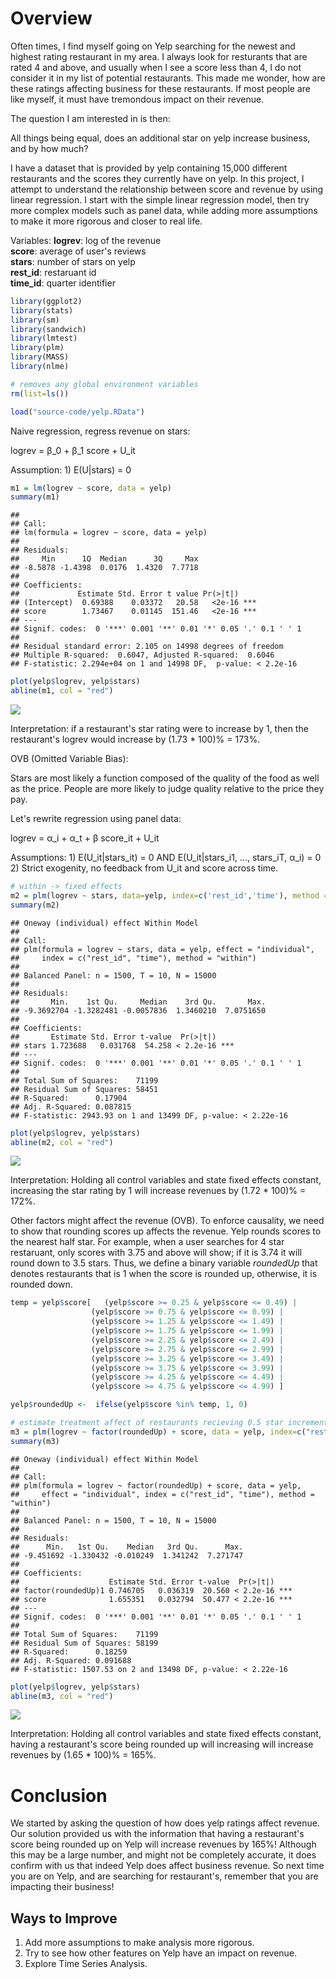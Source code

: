 Overview
========

Often times, I find myself going on Yelp searching for the newest and highest rating restaurant in my area. I always look for resturants that are rated 4 and above, and usually when I see a score less than 4, I do not consider it in my list of potential restaurants. This made me wonder, how are these ratings affecting business for these restaurants. If most people are like myself, it must have tremondous impact on their revenue.

The question I am interested in is then:

All things being equal, does an additional star on yelp increase business, and by how much?

I have a dataset that is provided by yelp containing 15,000 different restaurants and the scores they currently have on yelp. In this project, I attempt to understand the relationship between score and revenue by using linear regression. I start with the simple linear regression model, then try more complex models such as panel data, while adding more assumptions to make it more rigorous and closer to real life.

Variables: **logrev**: log of the revenue  
**score**: average of user's reviews  
**stars**: number of stars on yelp  
**rest\_id**: restaruant id  
**time\_id**: quarter identifier  

``` r
library(ggplot2)
library(stats)
library(sm)
library(sandwich)
library(lmtest)
library(plm)
library(MASS)
library(nlme)

# removes any global environment variables
rm(list=ls())

load("source-code/yelp.RData")
```

Naive regression, regress revenue on stars:

logrev = β\_0 + β\_1 score + U\_it

Assumption: 1) E(U|stars) = 0

``` r
m1 = lm(logrev ~ score, data = yelp)
summary(m1)
```

    ## 
    ## Call:
    ## lm(formula = logrev ~ score, data = yelp)
    ## 
    ## Residuals:
    ##     Min      1Q  Median      3Q     Max 
    ## -8.5878 -1.4398  0.0176  1.4320  7.7718 
    ## 
    ## Coefficients:
    ##             Estimate Std. Error t value Pr(>|t|)    
    ## (Intercept)  0.69388    0.03372   20.58   <2e-16 ***
    ## score        1.73467    0.01145  151.46   <2e-16 ***
    ## ---
    ## Signif. codes:  0 '***' 0.001 '**' 0.01 '*' 0.05 '.' 0.1 ' ' 1
    ## 
    ## Residual standard error: 2.105 on 14998 degrees of freedom
    ## Multiple R-squared:  0.6047, Adjusted R-squared:  0.6046 
    ## F-statistic: 2.294e+04 on 1 and 14998 DF,  p-value: < 2.2e-16

``` r
plot(yelp$logrev, yelp$stars)
abline(m1, col = "red")
```

![](yelp-notebook_files/figure-markdown_github/unnamed-chunk-3-1.png)

Interpretation: if a restaurant's star rating were to increase by 1, then the restaurant's logrev would increase by (1.73 \* 100)% = 173%.

OVB (Omitted Variable Bias):

Stars are most likely a function composed of the quality of the food as well as the price. People are more likely to judge quality relative to the price they pay.

Let's rewrite regression using panel data:

logrev = α\_i + α\_t + β score\_it + U\_it

Assumptions: 1) E(U\_it|stars\_it) = 0 AND E(U\_it|stars\_i1, ..., stars\_iT, α\_i) = 0 2) Strict exogenity, no feedback from U\_it and score across time.

``` r
# within -> fixed effects
m2 = plm(logrev ~ stars, data=yelp, index=c('rest_id','time'), method = 'within', effect="individual")
summary(m2)
```

    ## Oneway (individual) effect Within Model
    ## 
    ## Call:
    ## plm(formula = logrev ~ stars, data = yelp, effect = "individual", 
    ##     index = c("rest_id", "time"), method = "within")
    ## 
    ## Balanced Panel: n = 1500, T = 10, N = 15000
    ## 
    ## Residuals:
    ##       Min.    1st Qu.     Median    3rd Qu.       Max. 
    ## -9.3692704 -1.3282481 -0.0057836  1.3460210  7.0751650 
    ## 
    ## Coefficients:
    ##       Estimate Std. Error t-value  Pr(>|t|)    
    ## stars 1.723688   0.031768  54.258 < 2.2e-16 ***
    ## ---
    ## Signif. codes:  0 '***' 0.001 '**' 0.01 '*' 0.05 '.' 0.1 ' ' 1
    ## 
    ## Total Sum of Squares:    71199
    ## Residual Sum of Squares: 58451
    ## R-Squared:      0.17904
    ## Adj. R-Squared: 0.087815
    ## F-statistic: 2943.93 on 1 and 13499 DF, p-value: < 2.22e-16

``` r
plot(yelp$logrev, yelp$stars)
abline(m2, col = "red")
```

![](yelp-notebook_files/figure-markdown_github/unnamed-chunk-5-1.png)

Interpretation: Holding all control variables and state fixed effects constant, increasing the star rating by 1 will increase revenues by (1.72 \* 100)% = 172%.

Other factors might affect the revenue (OVB). To enforce causality, we need to show that rounding scores up affects the revenue. Yelp rounds scores to the nearest half star. For example, when a user searches for 4 star restaruant, only scores with 3.75 and above will show; if it is 3.74 it will round down to 3.5 stars. Thus, we define a binary variable *roundedUp* that denotes restaurants that is 1 when the score is rounded up, otherwise, it is rounded down.

``` r
temp = yelp$score[   (yelp$score >= 0.25 & yelp$score <= 0.49) |
                  (yelp$score >= 0.75 & yelp$score <= 0.99) |
                  (yelp$score >= 1.25 & yelp$score <= 1.49) | 
                  (yelp$score >= 1.75 & yelp$score <= 1.99) |
                  (yelp$score >= 2.25 & yelp$score <= 2.49) |
                  (yelp$score >= 2.75 & yelp$score <= 2.99) |
                  (yelp$score >= 3.25 & yelp$score <= 3.49) |
                  (yelp$score >= 3.75 & yelp$score <= 3.99) |
                  (yelp$score >= 4.25 & yelp$score <= 4.49) |
                  (yelp$score >= 4.75 & yelp$score <= 4.99) ]

yelp$roundedUp <-  ifelse(yelp$score %in% temp, 1, 0)

# estimate treatment affect of restaurants recieving 0.5 star increment
m3 = plm(logrev ~ factor(roundedUp) + score, data = yelp, index=c("rest_id","time"), method= "within",effect="individual")
summary(m3)
```

    ## Oneway (individual) effect Within Model
    ## 
    ## Call:
    ## plm(formula = logrev ~ factor(roundedUp) + score, data = yelp, 
    ##     effect = "individual", index = c("rest_id", "time"), method = "within")
    ## 
    ## Balanced Panel: n = 1500, T = 10, N = 15000
    ## 
    ## Residuals:
    ##      Min.   1st Qu.    Median   3rd Qu.      Max. 
    ## -9.451692 -1.330432 -0.010249  1.341242  7.271747 
    ## 
    ## Coefficients:
    ##                    Estimate Std. Error t-value  Pr(>|t|)    
    ## factor(roundedUp)1 0.746705   0.036319  20.560 < 2.2e-16 ***
    ## score              1.655351   0.032794  50.477 < 2.2e-16 ***
    ## ---
    ## Signif. codes:  0 '***' 0.001 '**' 0.01 '*' 0.05 '.' 0.1 ' ' 1
    ## 
    ## Total Sum of Squares:    71199
    ## Residual Sum of Squares: 58199
    ## R-Squared:      0.18259
    ## Adj. R-Squared: 0.091688
    ## F-statistic: 1507.53 on 2 and 13498 DF, p-value: < 2.22e-16

``` r
plot(yelp$logrev, yelp$stars)
abline(m3, col = "red")
```

![](yelp-notebook_files/figure-markdown_github/unnamed-chunk-7-1.png)

Interpretation: Holding all control variables and state fixed effects constant, having a restaurant's score being rounded up will increasing will increase revenues by (1.65 \* 100)% = 165%.

Conclusion
==========

We started by asking the question of how does yelp ratings affect revenue. Our solution provided us with the information that having a restaurant's score being rounded up on Yelp will increase revenues by 165%! Although this may be a large number, and might not be completely accurate, it does confirm with us that indeed Yelp does affect business revenue. So next time you are on Yelp, and are searching for restaurant's, remember that you are impacting their business!

Ways to Improve
---------------

1.  Add more assumptions to make analysis more rigorous.
2.  Try to see how other features on Yelp have an impact on revenue.
3.  Explore Time Series Analysis.
